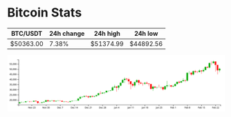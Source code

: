 # Bitcoin Stats

BTC/USDT|24h change|24h high|24h low|
|---|---|---|---|
|$50363.00|7.38%|$51374.99|$44892.56|

<img src="./chart.svg">
